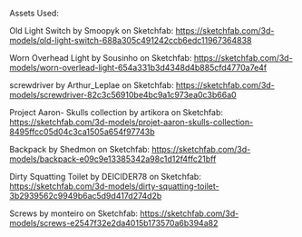 Assets Used:

Old Light Switch by Smoopyk on Sketchfab:
https://sketchfab.com/3d-models/old-light-switch-688a305c491242ccb6edc11967364838

Worn Overhead Light by Sousinho on Sketchfab:
https://sketchfab.com/3d-models/worn-overlead-light-654a331b3d4348d4b885cfd4770a7e4f

screwdriver by Arthur_Leplae on Sketchfab:
https://sketchfab.com/3d-models/screwdriver-82c3c56910be4bc9a1c973ea0c3b66a0

Project Aaron- Skulls collection by artikora on Sketchfab:
https://sketchfab.com/3d-models/projet-aaron-skulls-collection-8495ffcc05d04c3ca1505a654f97743b

Backpack by Shedmon on Sketchfab:
https://sketchfab.com/3d-models/backpack-e09c9e13385342a98c1d12f4ffc21bff

Dirty Squatting Toilet by DEICIDER78 on Sketchfab:
https://sketchfab.com/3d-models/dirty-squatting-toilet-3b2939562c9949b6ac5d9d417d274d2b

Screws by monteiro on Sketchfab:
https://sketchfab.com/3d-models/screws-e2547f32e2da4015b173570a6b394a82